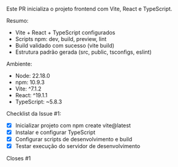 ﻿Este PR inicializa o projeto frontend com Vite, React e TypeScript.

Resumo:
- Vite + React + TypeScript configurados
- Scripts npm: dev, build, preview, lint
- Build validado com sucesso (vite build)
- Estrutura padrão gerada (src, public, tsconfigs, eslint)

Ambiente:
- Node: 22.18.0
- npm: 10.9.3
- Vite: ^7.1.2
- React: ^19.1.1
- TypeScript: ~5.8.3

Checklist da Issue #1:
- [x] Inicializar projeto com npm create vite@latest
- [x] Instalar e configurar TypeScript
- [x] Configurar scripts de desenvolvimento e build
- [x] Testar execução do servidor de desenvolvimento

Closes #1
